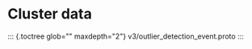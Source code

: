 Cluster data
============

::: {.toctree glob="" maxdepth="2"}
v3/outlier_detection_event.proto
:::
